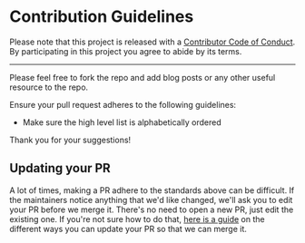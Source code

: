 # Contribution Guidelines

Please note that this project is released with a
[Contributor Code of Conduct](CODE-OF-CONDUCT.md). By participating in this
project you agree to abide by its terms.

---
Please feel free to fork the repo and add blog posts or any other useful resource to the repo.

Ensure your pull request adheres to the following guidelines:

- Make sure the high level list is alphabetically ordered

Thank you for your suggestions!


## Updating your PR

A lot of times, making a PR adhere to the standards above can be difficult.
If the maintainers notice anything that we'd like changed, we'll ask you to
edit your PR before we merge it. There's no need to open a new PR, just edit
the existing one. If you're not sure how to do that,
[here is a guide](https://github.com/RichardLitt/knowledge/blob/master/github/amending-a-commit-guide.md)
on the different ways you can update your PR so that we can merge it.